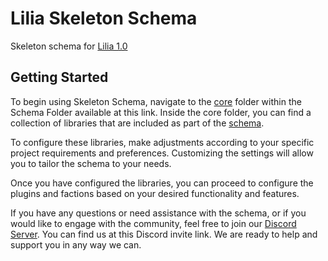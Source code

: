 # Lilia Skeleton Schema
 
Skeleton schema for [Lilia 1.0](https://github.com/bleonheart/Lilia)

## Getting Started

To begin using Skeleton Schema, navigate to the [core](https://github.com/bleonheart/Lilia-Skeleton-Schema/tree/main/schema/core) folder within the Schema Folder available at this link. Inside the core folder, you can find a collection of libraries that are included as part of the [schema](https://github.com/bleonheart/Lilia-Skeleton-Schema/tree/main/schema/).

To configure these libraries, make adjustments according to your specific project requirements and preferences. Customizing the settings will allow you to tailor the schema to your needs.

Once you have configured the libraries, you can proceed to configure the plugins and factions based on your desired functionality and features.

If you have any questions or need assistance with the schema, or if you would like to engage with the community, feel free to join our [Discord Server](https://discord.gg/RTcVq92HsH). You can find us at this Discord invite link. We are ready to help and support you in any way we can.
